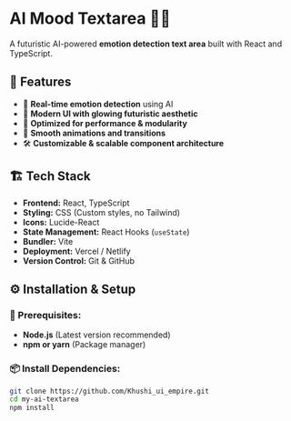 # AI Mood Textarea 🧠✨  
A futuristic AI-powered **emotion detection text area** built with React and TypeScript.

## 🌟 Features
- 📝 **Real-time emotion detection** using AI  
- 🎨 **Modern UI with glowing futuristic aesthetic**  
- 🚀 **Optimized for performance & modularity**  
- 🔄 **Smooth animations and transitions**  
- 🛠 **Customizable & scalable component architecture**  

## 🏗 Tech Stack
- **Frontend:** React, TypeScript  
- **Styling:** CSS (Custom styles, no Tailwind)  
- **Icons:** Lucide-React  
- **State Management:** React Hooks (`useState`)  
- **Bundler:** Vite  
- **Deployment:** Vercel / Netlify  
- **Version Control:** Git & GitHub  

## ⚙️ Installation & Setup  
### 🔧 Prerequisites:
- **Node.js** (Latest version recommended)  
- **npm or yarn** (Package manager)  

### 📦 Install Dependencies:
```bash
git clone https://github.com/Khushi_ui_empire.git
cd my-ai-textarea
npm install
